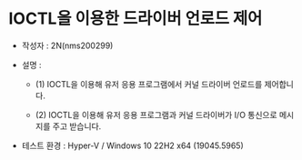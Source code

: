# IOCTL을 이용한 드라이버 언로드 제어

* 작성자 : 2N(nms200299)

* 설명 : 
   * (1) IOCTL을 이용해 유저 응용 프로그램에서 커널 드라이버 언로드를 제어합니다.

   * (2) IOCTL을 이용해 유저 응용 프로그램과 커널 드라이버가 I/O 통신으로 메시지를 주고 받습니다.

* 테스트 환경 : Hyper-V / Windows 10 22H2 x64 (19045.5965)


